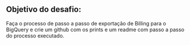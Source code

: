 ## Objetivo do desafio:

Faça o processo de passo a passo de exportação de Billing para o BigQuery e crie um github com os prints e um readme com passo a passo do processo executado.
